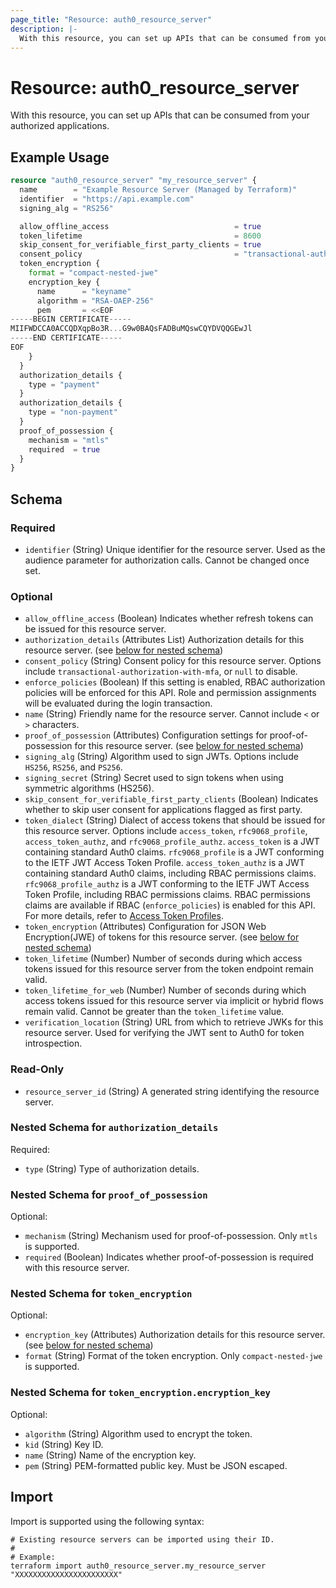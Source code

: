 ```yaml
---
page_title: "Resource: auth0_resource_server"
description: |-
  With this resource, you can set up APIs that can be consumed from your authorized applications.
---
```


# Resource: auth0_resource_server

With this resource, you can set up APIs that can be consumed from your authorized applications.

## Example Usage

```terraform
resource "auth0_resource_server" "my_resource_server" {
  name        = "Example Resource Server (Managed by Terraform)"
  identifier  = "https://api.example.com"
  signing_alg = "RS256"

  allow_offline_access                            = true
  token_lifetime                                  = 8600
  skip_consent_for_verifiable_first_party_clients = true
  consent_policy                                  = "transactional-authorization-with-mfa"
  token_encryption {
    format = "compact-nested-jwe"
    encryption_key {
      name      = "keyname"
      algorithm = "RSA-OAEP-256"
      pem       = <<EOF
-----BEGIN CERTIFICATE-----
MIIFWDCCA0ACCQDXqpBo3R...G9w0BAQsFADBuMQswCQYDVQQGEwJl
-----END CERTIFICATE-----
EOF
    }
  }
  authorization_details {
    type = "payment"
  }
  authorization_details {
    type = "non-payment"
  }
  proof_of_possession {
    mechanism = "mtls"
    required  = true
  }
}
```

<!-- schema generated by tfplugindocs -->
## Schema

### Required

- `identifier` (String) Unique identifier for the resource server. Used as the audience parameter for authorization calls. Cannot be changed once set.

### Optional

- `allow_offline_access` (Boolean) Indicates whether refresh tokens can be issued for this resource server.
- `authorization_details` (Attributes List) Authorization details for this resource server. (see [below for nested schema](#nestedatt--authorization_details))
- `consent_policy` (String) Consent policy for this resource server. Options include `transactional-authorization-with-mfa`, or `null` to disable.
- `enforce_policies` (Boolean) If this setting is enabled, RBAC authorization policies will be enforced for this API. Role and permission assignments will be evaluated during the login transaction.
- `name` (String) Friendly name for the resource server. Cannot include `<` or `>` characters.
- `proof_of_possession` (Attributes) Configuration settings for proof-of-possession for this resource server. (see [below for nested schema](#nestedatt--proof_of_possession))
- `signing_alg` (String) Algorithm used to sign JWTs. Options include `HS256`, `RS256`, and `PS256`.
- `signing_secret` (String) Secret used to sign tokens when using symmetric algorithms (HS256).
- `skip_consent_for_verifiable_first_party_clients` (Boolean) Indicates whether to skip user consent for applications flagged as first party.
- `token_dialect` (String) Dialect of access tokens that should be issued for this resource server. Options include `access_token`, `rfc9068_profile`, `access_token_authz`, and `rfc9068_profile_authz`. `access_token` is a JWT containing standard Auth0 claims. `rfc9068_profile` is a JWT conforming to the IETF JWT Access Token Profile. `access_token_authz` is a JWT containing standard Auth0 claims, including RBAC permissions claims. `rfc9068_profile_authz` is a JWT conforming to the IETF JWT Access Token Profile, including RBAC permissions claims. RBAC permissions claims are available if RBAC (`enforce_policies`) is enabled for this API. For more details, refer to [Access Token Profiles](https://auth0.com/docs/secure/tokens/access-tokens/access-token-profiles).
- `token_encryption` (Attributes) Configuration for JSON Web Encryption(JWE) of tokens for this resource server. (see [below for nested schema](#nestedatt--token_encryption))
- `token_lifetime` (Number) Number of seconds during which access tokens issued for this resource server from the token endpoint remain valid.
- `token_lifetime_for_web` (Number) Number of seconds during which access tokens issued for this resource server via implicit or hybrid flows remain valid. Cannot be greater than the `token_lifetime` value.
- `verification_location` (String) URL from which to retrieve JWKs for this resource server. Used for verifying the JWT sent to Auth0 for token introspection.

### Read-Only

- `resource_server_id` (String) A generated string identifying the resource server.

<a id="nestedatt--authorization_details"></a>
### Nested Schema for `authorization_details`

Required:

- `type` (String) Type of authorization details.


<a id="nestedatt--proof_of_possession"></a>
### Nested Schema for `proof_of_possession`

Optional:

- `mechanism` (String) Mechanism used for proof-of-possession. Only `mtls` is supported.
- `required` (Boolean) Indicates whether proof-of-possession is required with this resource server.


<a id="nestedatt--token_encryption"></a>
### Nested Schema for `token_encryption`

Optional:

- `encryption_key` (Attributes) Authorization details for this resource server. (see [below for nested schema](#nestedatt--token_encryption--encryption_key))
- `format` (String) Format of the token encryption. Only `compact-nested-jwe` is supported.

<a id="nestedatt--token_encryption--encryption_key"></a>
### Nested Schema for `token_encryption.encryption_key`

Optional:

- `algorithm` (String) Algorithm used to encrypt the token.
- `kid` (String) Key ID.
- `name` (String) Name of the encryption key.
- `pem` (String) PEM-formatted public key. Must be JSON escaped.

## Import

Import is supported using the following syntax:

```shell
# Existing resource servers can be imported using their ID.
#
# Example:
terraform import auth0_resource_server.my_resource_server "XXXXXXXXXXXXXXXXXXXXXXX"
```
